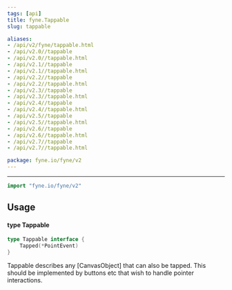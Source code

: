 ```yaml
---
tags: [api]
title: fyne.Tappable
slug: tappable

aliases:
- /api/v2/fyne/tappable.html
- /api/v2.0//tappable
- /api/v2.0//tappable.html
- /api/v2.1//tappable
- /api/v2.1//tappable.html
- /api/v2.2//tappable
- /api/v2.2//tappable.html
- /api/v2.3//tappable
- /api/v2.3//tappable.html
- /api/v2.4//tappable
- /api/v2.4//tappable.html
- /api/v2.5//tappable
- /api/v2.5//tappable.html
- /api/v2.6//tappable
- /api/v2.6//tappable.html
- /api/v2.7//tappable
- /api/v2.7//tappable.html

package: fyne.io/fyne/v2
---
```



---
```go
import "fyne.io/fyne/v2"
```

## Usage

#### type Tappable

```go
type Tappable interface {
	Tapped(*PointEvent)
}
```

Tappable describes any [CanvasObject] that can also be tapped. This should be implemented by buttons etc that wish to handle pointer interactions.
